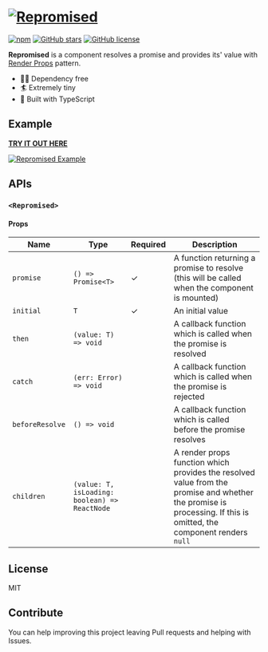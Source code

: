 # [![Repromised](https://user-images.githubusercontent.com/4289883/43491551-dc28c168-94d9-11e8-8c56-b10389544933.png)](https://github.com/axross/repromised)

[![npm](https://img.shields.io/npm/dt/repromised.svg)](https://www.npmjs.com/package/repromised)
[![GitHub stars](https://img.shields.io/github/stars/axross/repromised.svg)](https://github.com/axross/repromised/stargazers)
[![GitHub license](https://img.shields.io/github/license/axross/repromised.svg)](https://github.com/axross/repromised/blob/master/LICENSE)

**Repromised** is a component resolves a promise and provides its' value with
[Render Props](https://reactjs.org/docs/render-props.html) pattern.

- 🙌🏻 Dependency free
- 🏄‍ Extremely tiny
- 👔 Built with TypeScript

## Example

[**TRY IT OUT HERE**](https://codesandbox.io/s/0mkr4nkokv)

[![Repromised Example](https://user-images.githubusercontent.com/4289883/43618182-cc1e7e0e-967b-11e8-892f-3aecfaf8ece6.gif)](https://codesandbox.io/s/0mkr4nkokv)

## APIs

### `<Repromised>`

#### Props

| Name            | Type                                          | Required | Description                                                                                                                                                        |
| --------------- | --------------------------------------------- | -------- | ------------------------------------------------------------------------------------------------------------------------------------------------------------------ |
| `promise`       | `() => Promise<T>`                            | ✓        | A function returning a promise to resolve (this will be called when the component is mounted)                                                                      |
| `initial`       | `T`                                           | ✓        | An initial value                                                                                                                                                   |
| `then`          | `(value: T) => void`                          |          | A callback function which is called when the promise is resolved                                                                                                   |
| `catch`         | `(err: Error) => void`                        |          | A callback function which is called when the promise is rejected                                                                                                   |
| `beforeResolve` | `() => void`                                  |          | A callback function which is called before the promise resolves                                                                                                    |
| `children`      | `(value: T, isLoading: boolean) => ReactNode` |          | A render props function which provides the resolved value from the promise and whether the promise is processing. If this is omitted, the component renders `null` |

## License

MIT

## Contribute

You can help improving this project leaving Pull requests and helping with Issues.
